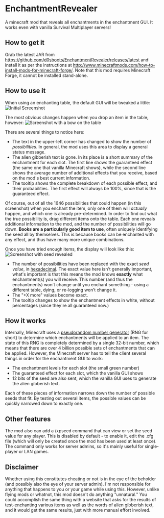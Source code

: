 # EnchantmentRevealer
A minecraft mod that reveals all enchantments in the enchantment GUI. It works even with vanilla Survival Multiplayer servers!

## How to get it
Grab the latest JAR from https://github.com/d0sboots/EnchantmentRevealer/releases/latest and install it as per
the instructions at http://www.minecraftmods.com/how-to-install-mods-for-minecraft-forge/. Note that this mod requires Minecraft Forge,
it cannot be installed stand-alone.

## How to use it
When using an enchanting table, the default GUI will be tweaked a little:
![Initial Screenshot](https://raw.githubusercontent.com/d0sboots/EnchantmentRevealer/master/images/screenshot-initial.png)

The most obvious changes happen when you drop an item in the table, however:
![Screenshot with a bow on the table](https://raw.githubusercontent.com/d0sboots/EnchantmentRevealer/master/images/screenshot-possibilities.png)

There are several things to notice here:
- The text in the upper-left corner has changed to show the number of *possibilities*. In general, the mod uses this area to display
a general status message.
- The alien gibberish text is gone. In its place is a short summary of the enchantment for each slot. The first line shows the
guaranteed effect (the same one that vanilla Minecraft shows), while the second line shows the average number of additional effects
that you receive, based on the mod's best current information.
- The tooltip shows the complete breakdown of each possible effect, and their probabilities. The first effect will always be 100%,
since that is the guaranteed effect.

Of course, out of all the 1646 possibilities that could happen (in this screenshot) when you enchant the item, only one of them will
*actually* happen, and which one is already pre-determined. In order to find out what the true possibility is, drag different items
onto the table. Each one reveals additional information to the mod, and the number of possibilities will go down. **Books are a
particularly good item to use**, often uniquely identifying the seed all by themselves. This is because books can be enchanted with
any effect, and thus have many more unique combinations.

Once you have tried enough items, the display will look like this:
![Screenshot with seed revealed](https://raw.githubusercontent.com/d0sboots/EnchantmentRevealer/master/images/screenshot-seed.png)

- The number of possibilities have been replaced with the exact *seed value*, in [hexadecimal](https://en.wikipedia.org/wiki/Hexadecimal).
The exact value here isn't generally important, what's important is that this means the mod knows **exactly** what enchantment(s) you
will receive. This number (and thus the enchantments) won't change until you enchant something - using a different table, dying, or
re-logging won't change it.
- The "+X more" values become exact.
- The tooltip changes to show the enchantment effects in white, without percentages (since they're all guaranteed now.)

## How it works
Internally, Minecraft uses a [pseudorandom number generator](https://en.wikipedia.org/wiki/Pseudorandom_number_generator) (RNG for short)
to determine which enchantments will be applied to an item. The state of this RNG is completely determined by a single 32-bit number,
which means that there are over 4 billion possible sets of enchantments that can be applied. However, the Minecraft server has to tell
the client several things in order for the enchantment GUI to work:
- The enchantment levels for each slot (the small green number)
- The guaranteed effect for each slot, which the vanilla GUI shows
- 12 bits of the seed are also sent, which the vanilla GUI uses to generate the alien gibberish text.

Each of these pieces of information narrows down the number of possible seeds that fit. By testing out several items, the possible values
can be quickly narrowed down to exactly one.

## Other features
The mod also can add a /xpseed command that can view or set the seed value for any player. This is disabled by default - to enable it,
edit the .cfg file (which will only be created once the mod has been used at least once). The command only works for server admins,
so it's mainly useful for single-player or LAN games.

## Disclaimer
Whether using this constitutes cheating or not is in the eye of the beholder (and possibly also the eye of your server admin).
I'm not responsible for anything that happens to you or your game while using this. However, unlike flying mods or whatnot,
this mod doesn't do anything "unnatural." You could accomplish the same thing with a website that asks for the results of
test-enchanting various items as well as the words of alien gibberish text, and it would get the same results, just with more
manual effort involved.
